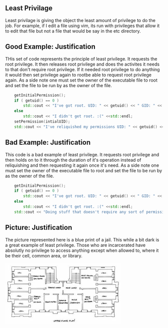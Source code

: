 Least Privilage
---------------
Least privilage is giving the object the least amount of privilege to do the job. For example, if I edit a file using vim, its run with privileges that allow it to edit that file but not a file that would be say in the etc directory. 

Good Example: Justification
---------------------------
THis set of code represents the principle of least privilege. It requests the root privilege. It then releases root privilege and does the activites it needs to that don't require root privilege. If it needed root privilege to do anything it would then set privilege again to rootbe able to request root privilege again. As a side note one must set the owner of the executable file to root and set the file to be run by as the owner of the file. 
```c++
	getInitialPermission(); 
	if ( getuid() == 0 )
		std::cout << "I've got root. UID: " << getuid() << " GID: " << getgid() << std::endl; 
	else 
		std::cout << "I didn't get root. :(" <<std::endl;
	setPermission(intialUID); 	
	std::cout << "I've reliquished my permissions UID: " << getuid() << " GID: " << getgid() << std::endl; 

```
Bad Example: Justification
--------------------------
This code is a bad example of least privilege. It requests root privilege and then holds on to it through the duration of it's operation instead of reliquishing and then requesting it again once it's need. As a side note one must set the owner of the executable file to root and set the file to be run by as the owner of the file. 
```c++
	getInitialPermission(); 
	if ( getuid() == 0 )
		std::cout << "I've got root. UID: " << getuid() << " GID: " << getgid() << std::endl; 
	else 
		std::cout << "I didn't get root. :(" <<std::endl;
	std::cout << "Doing stuff that doesn't require any sort of permissions."<<std::endl; 
```
Picture: Justification
----------------------
The picture represented here is a blue print of a jail. This while a bit dark is a great example of least privilege. Those who are incarcerated have absolutly no privilege to access anything except when allowed to, where it be their cell, common area, or library. 

![Least Privilage](/Pictures/leastPrivilege.jpg) 
